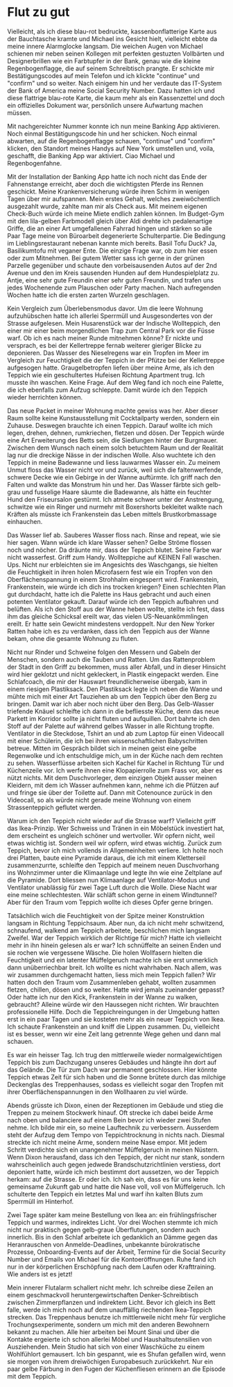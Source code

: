 # Flut zu gut

Vielleicht, als ich diese blau-rot bedruckte, kassenbonflatterige Karte aus der Bauchtasche kramte und Michael ins Gesicht hielt, vielleicht ebbte da meine innere Alarmglocke langsam. Die weichen Augen von Michael schienen mir neben seinen Kollegen mit perfekten gestuzten Vollbärten und Designerbrillen wie ein Farbtupfer in der Bank, genau wie die kleine Regenbogenflagge, die auf seinem Schreibtisch prangte. Er schickte mir Bestätigungscodes auf mein Telefon und ich klickte "continue" und "confirm" und so weiter. Nach einigem hin und her verdaute das IT-System der Bank of America meine Social Security Number. Dazu hatten ich und diese flattrige blau-rote Karte, die kaum mehr als ein Kassenzettel und doch ein offizielles Dokument war, persönlich unsere Aufwartung machen müssen. 

Mit nachgereichter Nummer konnte ich nun meine Banking App aktivieren. Noch einmal Bestätigungscode hin und her schicken. Noch einmal abwarten, auf die Regenbogenflagge schauen, "continue" und "confirm" klicken, den Standort meines Handys auf New York umstellen und, voila, geschafft, die Banking App war aktiviert. Ciao Michael und Regenbogenfahne.

Mit der Installation der Banking App hatte ich noch nicht das Ende der Fahnenstange erreicht, aber doch die wichtigsten Pferde ins Rennen geschickt. Meine Krankenversicherung würde ihren Schirm in wenigen Tagen über mir aufspannen. Mein erstes Gehalt, welches zweiwöchentlich ausgezahlt wurde, zahlte man mir als Check aus. Mit meinem eigenen Check-Buch würde ich meine Miete endlich zahlen können. Im Budget-Gym mit den lila-gelben Farbmodell gleich über Aldi drehte ich pedalenartige Griffe, die an einer Art umgefallenen Fahrrad hingen und stärken so alle Paar Tage meine von Büroarbeit degenerierte Schulterpartie. Die Bedingung im Lieblingsrestaurant nebenan kannte mich bereits. Basil Tofu Duck? Ja, Basilikumtofu mit veganer Ente. Die einzige Frage war, ob zum hier essen oder zum Mitnehmen. Bei gutem Wetter sass ich gerne in der grünen Parzelle gegenüber und schaute den vorbeisausenden Autos auf der 2nd Avenue und den im Kreis sausenden Hunden auf dem Hundespielplatz zu. Antje, eine sehr gute Freundin einer sehr guten Freundin, und trafen uns jedes Wochenende zum Plauschen oder Party machen. Nach aufregenden Wochen hatte ich die ersten zarten Wurzeln geschlagen.

Kein Vergleich zum Überlebensmodus davor. Um die leere Wohnung aufzuhübschen hatte ich allerlei Sperrmüll und Ausgesondertes von der Strasse aufgelesen. Mein Husarenstück war der Indische Wollteppich, den einer mir einer beim morgendlichen Trap zum Central Park vor die Füsse warf. Ob ich es nach meiner Runde mitnehmen könne? Er nickte und versprach, es bei der Kellertreppe fernab weiterer gieriger Blicke zu deponieren. Das Wasser des Nieselregens war ein Tropfen im Meer im Vergleich zur Feuchtigkeit die der Teppich in der Pfütze bei der Kellertreppe aufgesogen hatte. Graugelbetropfen liefen über meine Arme, als ich den Teppich wie ein geschultertes Hufeisen Richtung Apartment trug. Ich musste ihn waschen. Keine Frage. Auf dem Weg fand ich noch eine Palette, die ich ebenfalls zum Aufzug schleppte. Damit würde ich den Teppich wieder herrichten können.

Das neue Packet in meiner Wohnung machte gewiss was her. Aber dieser Raum sollte keine Kunstausstellung mit Cocktailparty werden, sondern ein Zuhause. Deswegen brauchte ich einen Teppich. Darauf wollte ich mich legen, drehen, dehnen, rumkriechen, fletzen und dösen. Der Teppich würde eine Art Erweiterung des Betts sein, die Siedlungen hinter der Burgmauer. Zwischen dem Wunsch nach einem solch betuchtem Raum und der Realität lag nur die dreckige Nässe in der indischen Wolle. Also wuchtete ich den Teppich in meine Badewanne und liess lauwarmes Wasser ein. Zu meinem Unmut floss das Wasser nicht vor und zurück, weil sich die faltenwerfende, schwere Decke wie ein Gebirge in der Wanne auftürmte. Ich griff nach den Falten und walkte das Monstrum hin und her. Das Wasser färbte sich gelb-grau und fusselige Haare säumte die Badewanne, als hätte ein feuchter Hund den Friseursalon gestürmt. Ich atmete schwer unter der Anstrengung, schwitze wie ein Ringer und nurmehr mit Boxershorts bekleitet walkte nach Kräften als müsste ich Frankenstein das Leben mittels Brustkorbmassage einhauchen. 

Das Wasser lief ab. Sauberes Wasser floss nach. Rinse and repeat, wie sie hier sagen. Wann würde ich klare Wasser sehen? Gelbe Ströme flossen noch und nöcher. Da dräunte mir, dass der Teppich blutet. Seine Farbe war nicht wasserfest. Griff zum Handy. Wollteppiche auf KEINEN Fall waschen. Ups. Nicht nur erbleichten sie im Angesichts des Waschgangs, sie hielten die Feuchtigkeit in ihren holen Microfasern fest wie ein Tropfen von den Oberflächenspannung in einem Strohhalm eingesperrt wird. Frankenstein, Frankenstein, wie würde ich dich ins trocken kriegen? Einen schlechten Plan gut durchdacht, hatte ich die Palette ins Haus gebracht und auch einen potenten Ventilator gekauft. Darauf würde ich den Teppich aufbahren und belüften. Als ich den Stoff aus der Wanne heben wollte, stellte ich fest, dass ihm das gleiche Schicksal ereilt war, das vielen US-Neuankömmlingen ereilt. Er hatte sein Gewicht mindestens verdoppelt. Nur den New Yorker Ratten habe ich es zu verdanken, dass ich den Teppich aus der Wanne bekam, ohne die gesamte Wohnung zu fluten. 

Nicht nur Rinder und Schweine folgen den Messern und Gabeln der Menschen, sondern auch die Tauben und Ratten. Um das Rattenproblem der Stadt in den Griff zu bekommen, muss aller Abfall, und in dieser Hinsicht wird hier geklotzt und nicht gekleckert, in Plastik eingepackt werden. Eine Schlafcoach, die mir der Hauswart freundlicherweise übergab, kam in einem riesigen Plastiksack. Den Plastiksack legte ich neben die Wanne und mühte mich mit einer Art Tauziehen ab um den Teppich über den Berg zu bringen. Damit war ich aber noch nicht über den Berg. Das Gelb-Wasser triefende Knäuel schleifte ich dann in die befliesste Küche, denn das neue Parkett im Korridor sollte ja nicht fluten und aufquillen. Dort bahrte ich den Stoff auf der Palette auf während gelbes Wasser in alle Richtung tropfte. Ventilator in die Steckdose, Tshirt an und ab zum Laptop für einen Videocall mit einer Schülerin, die ich bei ihren wissenschaftlichen Babyschritten betreue. Mitten im Gespräch bildet sich in meinen geist eine gelbe Regenwolke und ich entschuldige mich, um in der Küche nach dem rechten zu sehen. Wasserflüsse arbeiten sich Kachel für Kachel in Richtung Tür und Küchenzeile vor. Ich werfe ihnen eine Klopapierrolle zum Frass vor, aber es nützt nichts. Mit dem Duschvorleger, dem einzigen Objekt ausser meinen Kleidern, mit dem ich Wasser aufnehmen kann, nehme ich die Pfützen auf und fringe sie über der Toilette auf. Dann mit Cotenounce zurück in den Videocall, so als würde nicht gerade meine Wohnung von einem Strassenteppich geflutet werden.

Warum ich den Teppich nicht wieder auf die Strasse warf? Vielleicht griff das Ikea-Prinzip. Wer Schweiss und Tränen in ein Möbelstück investiert hat, dem erscheint es ungleich schöner und wertvoller. Wir opfern nicht, weil etwas wichtig ist. Sondern weil wir opfern, wird etwas wichtig. Zurück zum Teppich, bevor ich mich vollends in Allgemeinheiten verliere. Ich holte noch drei Platten, baute eine Pyramide daraus, die ich mit einem Kletterseil zusammenzurrte, schleifte den Teppich auf meinem neuen Duschvorhang ins Wohnzimmer unter die Klimaanlage und legte ihn wie eine Zeltplane auf die Pyramide. Dort bliessen nun Klimaanlage auf Ventilator-Modus und Ventilator unablässig für zwei Tage Luft durch die Wolle. Diese Nacht war eine meine schlechtesten. Wär schläft schon gerne in einem Windtunnel? Aber für den Traum vom Teppich wollte ich dieses Opfer gerne bringen. 

Tatsächlich wich die Feuchtigkeit von der Spitze meiner Konstruktion langsam in Richtung Teppichsaum. Aber nun, da ich nicht mehr schwitzend, schnaufend, walkend am Teppich arbeitete, beschlichen mich langsam Zweifel. War der Teppich wirklich der Richtige für mich? Hatte ich vielleicht mehr in ihn hinein gelesen als er war? Ich schnüffelte an seinen Enden und sie rochen wie vergessene Wäsche. Die holen Wollfasern hielten die Feuchtigkeit und ein latenter Müffelgeruch machte ich sie erst unmerklich dann unüberriechbar breit. Ich wollte es nicht wahrhaben. Nach allem, was wir zusammen durchgemacht hatten, liess mich mein Teppich fallen? Wir hatten doch den Traum vom Zusammenleben gehabt, wollten zusammen fletzen, chillen, dösen und so weiter. Hatte wird jemals zueinander gepasst? Oder hatte ich nur den Kick, Frankenstein in der Wanne zu walken, gebraucht? Alleine würde wir den Haussegen nicht richten. Wir brauchten professionelle Hilfe. Doch die Teppichreingungen in der Umgebung hatten erst in ein paar Tagen und sie kosteten mehr als ein neuer Teppich von Ikea. Ich schaute Frankenstein an und kniff die Lippen zusammen. Du, vielleicht ist es besser, wenn wir eine Zeit lang getrennte Wege gehen und dann mal schauen. 

Es war ein heisser Tag. Ich trug den mittlerweile wieder normalgewichtigen Teppich bis zum Dachzugang unseres Gebäudes und hängte ihn dort auf das Gelände. Die Tür zum Dach war permanent geschlossen. Hier könnte Teppich etwas Zeit für sich haben und die Sonne brütete durch das milchige Deckenglas des Treppenhauses, sodass es vielleicht sogar den Tropfen mit ihrer Oberflächenspannungen in den Wollhaaren zu viel würde.

Abends grüsste ich Dixon, einen der Rezeptionen im Gebäude und stieg die Treppen zu meinem Stockwerk hinauf. Oft strecke ich dabei beide Arme nach oben und balanciere auf einem Bein bevor ich wieder zwei Stufen nehme. Ich bilde mir ein, so meine Lauftechnik zu verbessern. Ausserdem steht der Aufzug dem Tempo von Teppichtrocknung in nichts nach. Diesmal streckte ich nicht meine Arme, sondern meine Nase empor. Mit jedem Schritt verdichte sich ein unangenehmer Müffelgeruch in meinen Nüstern. Wenn Dixon herausfand, dass ich den Teppich, der nicht nur stank, sondern wahrscheinlich auch gegen jedwede Brandschutzrichtlinien verstiess, dort deponiert hatte, würde ich mich bestimmt dort aussetzen, wo der Teppich herkam: auf die Strasse. Er oder ich. Ich sah ein, dass es für uns keine gemeinsame Zukunft gab und hatte die Nase voll, voll von Müffelgeruch. Ich schulterte den Teppich ein letztes Mal und warf ihn kalten Bluts zum Sperrmüll im Hinterhof.

Zwei Tage später kam meine Bestellung von Ikea an: ein frühlingsfrischer Teppich und warmes, indirektes Licht. Vor drei Wochen stemmte ich mich nicht nur praktisch gegen gelb-graue Überflutungen, sondern auch innerlich. Bis in den Schlaf arbeitete ich gedanklich an Dämme gegen das Heranrauschen von Anmelde-Deadlines, unbekannte bürokratische Prozesse, Onboarding-Events auf der Arbeit, Termine für die Social Security Number und Emails von Michael für die Kontoeröffnungen. Ruhe fand ich nur in der körperlichen Erschöpfung nach dem Laufen oder Krafttraining. Wie anders ist es jetzt! 

Mein innerer Flutalarm schallert nicht mehr. Ich schreibe diese Zeilen an einem geschmackvoll heruntergewirtschaften Denker-Schreibtisch zwischen Zimmerpflanzen und indirektem Licht. Bevor ich gleich ins Bett falle, werde ich mich noch auf dem unauffällig riechenden Ikea-Teppich strecken. Das Treppenhaus benutze ich mittlerweile nicht mehr für vergliche Trochungsexperimente, sondern um mich mit den anderen Bewohnern bekannt zu machen. Alle hier arbeiten bei Mount Sinai und über die Kontakte ergeierte ich schon allerlei Möbel und Haushaltsutensilien von Ausziehenden. Mein Studio hat sich von einer Waschküche zu einem Wohlfühlort gemausert. Ich bin gespannt, wie es Shufan gefallen wird, wenn sie morgen von ihrem dreiwöchigen Europabesuch zurückkehrt. Nur ein paar gelbe Färbung in den Fugen der Küchenfliesen erinnern an die Episode mit dem Teppich.
